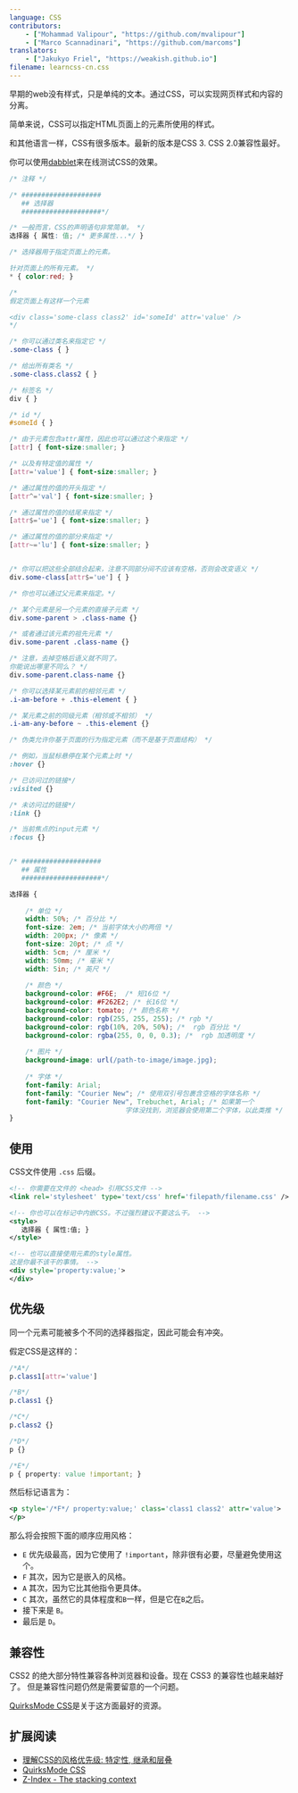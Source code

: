 ```yaml
---
language: CSS
contributors:
    - ["Mohammad Valipour", "https://github.com/mvalipour"]
    - ["Marco Scannadinari", "https://github.com/marcoms"]
translators:
    - ["Jakukyo Friel", "https://weakish.github.io"]
filename: learncss-cn.css
---
```


早期的web没有样式，只是单纯的文本。通过CSS，可以实现网页样式和内容的分离。

简单来说，CSS可以指定HTML页面上的元素所使用的样式。

和其他语言一样，CSS有很多版本。最新的版本是CSS 3. CSS 2.0兼容性最好。

你可以使用[dabblet](http://dabblet.com/)来在线测试CSS的效果。

```css
/* 注释 */

/* ####################
   ## 选择器
   ####################*/

/* 一般而言，CSS的声明语句非常简单。 */
选择器 { 属性: 值; /* 更多属性...*/ }

/* 选择器用于指定页面上的元素。

针对页面上的所有元素。 */
* { color:red; }

/*
假定页面上有这样一个元素

<div class='some-class class2' id='someId' attr='value' />
*/

/* 你可以通过类名来指定它 */
.some-class { }

/* 给出所有类名 */
.some-class.class2 { }

/* 标签名 */
div { }

/* id */
#someId { }

/* 由于元素包含attr属性，因此也可以通过这个来指定 */
[attr] { font-size:smaller; }

/* 以及有特定值的属性 */
[attr='value'] { font-size:smaller; }

/* 通过属性的值的开头指定 */
[attr^='val'] { font-size:smaller; }

/* 通过属性的值的结尾来指定 */
[attr$='ue'] { font-size:smaller; }

/* 通过属性的值的部分来指定 */
[attr~='lu'] { font-size:smaller; }


/* 你可以把这些全部结合起来，注意不同部分间不应该有空格，否则会改变语义 */
div.some-class[attr$='ue'] { }

/* 你也可以通过父元素来指定。*/

/* 某个元素是另一个元素的直接子元素 */
div.some-parent > .class-name {}

/* 或者通过该元素的祖先元素 */
div.some-parent .class-name {}

/* 注意，去掉空格后语义就不同了。
你能说出哪里不同么？ */
div.some-parent.class-name {}

/* 你可以选择某元素前的相邻元素 */
.i-am-before + .this-element { }

/* 某元素之前的同级元素（相邻或不相邻） */
.i-am-any-before ~ .this-element {}

/* 伪类允许你基于页面的行为指定元素（而不是基于页面结构） */

/* 例如，当鼠标悬停在某个元素上时 */
:hover {}

/* 已访问过的链接*/
:visited {}

/* 未访问过的链接*/
:link {}

/* 当前焦点的input元素 */
:focus {}


/* ####################
   ## 属性
   ####################*/

选择器 {
    
    /* 单位 */
    width: 50%; /* 百分比 */
    font-size: 2em; /* 当前字体大小的两倍 */
    width: 200px; /* 像素 */
    font-size: 20pt; /* 点 */
    width: 5cm; /* 厘米 */
    width: 50mm; /* 毫米 */
    width: 5in; /* 英尺 */
    
    /* 颜色 */
    background-color: #F6E;  /* 短16位 */
    background-color: #F262E2; /* 长16位 */
    background-color: tomato; /* 颜色名称 */
    background-color: rgb(255, 255, 255); /* rgb */
    background-color: rgb(10%, 20%, 50%); /*  rgb 百分比 */
    background-color: rgba(255, 0, 0, 0.3); /*  rgb 加透明度 */
    
    /* 图片 */
    background-image: url(/path-to-image/image.jpg);
    
    /* 字体 */
    font-family: Arial;
    font-family: "Courier New"; /* 使用双引号包裹含空格的字体名称 */
    font-family: "Courier New", Trebuchet, Arial; /* 如果第一个
    						 字体没找到，浏览器会使用第二个字体，以此类推 */
}
```

## 使用

CSS文件使用 `.css` 后缀。

```xml
<!-- 你需要在文件的 <head> 引用CSS文件 -->
<link rel='stylesheet' type='text/css' href='filepath/filename.css' />

<!-- 你也可以在标记中内嵌CSS。不过强烈建议不要这么干。 -->
<style>
   选择器 { 属性:值; }
</style>

<!-- 也可以直接使用元素的style属性。
这是你最不该干的事情。 -->
<div style='property:value;'>
</div>
```

## 优先级

同一个元素可能被多个不同的选择器指定，因此可能会有冲突。

假定CSS是这样的：

```css
/*A*/
p.class1[attr='value']

/*B*/
p.class1 {}

/*C*/
p.class2 {}

/*D*/
p {}

/*E*/
p { property: value !important; }
```

然后标记语言为：

```xml
<p style='/*F*/ property:value;' class='class1 class2' attr='value'>
</p>
```

那么将会按照下面的顺序应用风格：


* `E` 优先级最高，因为它使用了 `!important`，除非很有必要，尽量避免使用这个。
* `F` 其次，因为它是嵌入的风格。
* `A` 其次，因为它比其他指令更具体。
* `C` 其次，虽然它的具体程度和`B`一样，但是它在`B`之后。
* 接下来是 `B`。
* 最后是 `D`。

## 兼容性

CSS2 的绝大部分特性兼容各种浏览器和设备。现在 CSS3 的兼容性也越来越好了。
但是兼容性问题仍然是需要留意的一个问题。

[QuirksMode CSS](http://www.quirksmode.org/css/)是关于这方面最好的资源。

## 扩展阅读

* [理解CSS的风格优先级: 特定性, 继承和层叠](http://www.vanseodesign.com/css/css-specificity-inheritance-cascaade/)
* [QuirksMode CSS](http://www.quirksmode.org/css/)
* [Z-Index - The stacking context](https://developer.mozilla.org/en-US/docs/Web/Guide/CSS/Understanding_z_index/The_stacking_context)
